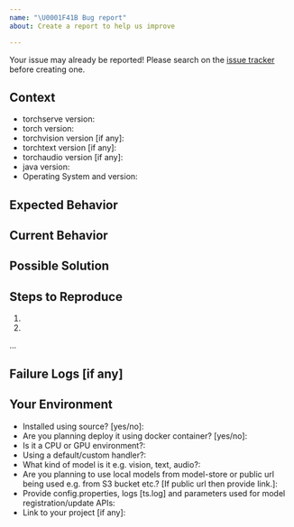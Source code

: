 ```yaml
---
name: "\U0001F41B Bug report"
about: Create a report to help us improve

---
```


Your issue may already be reported!
Please search on the [issue tracker](../) before creating one.

## Context
<!--- How has this issue affected you? What are you trying to accomplish? -->
<!--- Providing context helps us come up with a solution that is most useful in the real world -->
* torchserve version:
* torch version:
* torchvision version [if any]:
* torchtext version [if any]:
* torchaudio version [if any]:
* java version:
* Operating System and version:

## Expected Behavior
<!--- If you're describing a bug, tell us what should happen -->

## Current Behavior
<!--- If describing a bug, tell us what happens instead of the expected behavior -->

## Possible Solution
<!--- Not obligatory, but suggest a fix/reason for the bug -->

## Steps to Reproduce
<!--- Provide a link to a live example, or an unambiguous set of steps to -->
<!--- reproduce this bug. Include code to reproduce, if relevant -->
1.
2.
...

## Failure Logs [if any]
<!--- Provide any relevant log snippets or files here. -->

## Your Environment
<!--- Include as many relevant details about the environment you experienced the bug in -->
* Installed using source? [yes/no]:
* Are you planning deploy it using docker container? [yes/no]:
* Is it a CPU or GPU environment?:
* Using a default/custom handler?:
* What kind of model is it e.g. vision, text, audio?: 
* Are you planning to use local models from model-store or public url being used e.g. from S3 bucket etc.?
  [If public url then provide link.]:
* Provide config.properties, logs [ts.log] and parameters used for model registration/update APIs:
* Link to your project [if any]:
